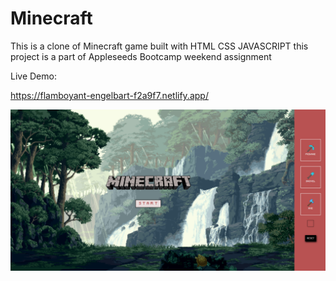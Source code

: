 # Minecraft
This is a clone of Minecraft game built with HTML CSS JAVASCRIPT this project is a part of Appleseeds Bootcamp weekend assignment

Live Demo:

https://flamboyant-engelbart-f2a9f7.netlify.app/



![Screenshot](assets/img/minecraft.png)
